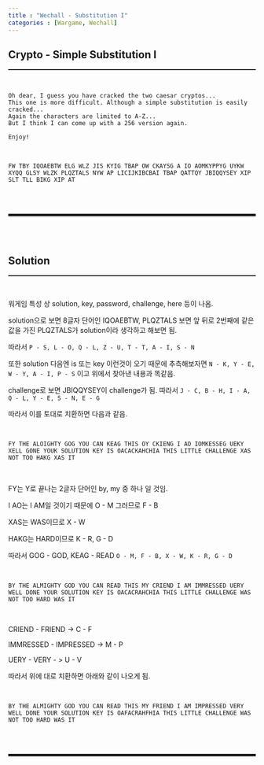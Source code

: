 ```yaml
---
title : "Wechall - Substitution I"
categories : [Wargame, Wechall]
---
```


## Crypto - Simple Substitution I
<hr style="border-top: 1px solid;"><br>

```
Oh dear, I guess you have cracked the two caesar cryptos...
This one is more difficult. Although a simple substitution is easily cracked...
Again the characters are limited to A-Z... 
But I think I can come up with a 256 version again.

Enjoy!
```

<br>

```FW TBY IQOAEBTW ELG WLZ JIS KYIG TBAP OW CKAYSG A IO AOMKYPPYG UYKW XYQQ GLSY WLZK PLQZTALS NYW AP LICIJKIBCBAI TBAP QATTQY JBIQQYSEY XIP SLT TLL BIKG XIP AT```

<br><br>
<hr style="border: 2px solid;">
<br><br>

## Solution
<hr style="border-top: 1px solid;"><br>

워게임 특성 상 solution, key, password, challenge, here 등이 나옴.

solution으로 보면 8글자 단어인 IQOAEBTW, PLQZTALS 보면 앞 뒤로 2번째에 같은 값을 가진 PLQZTALS가 solution이라 생각하고 해보면 됨.

따라서 ```P - S, L - O, Q - L, Z - U, T - T, A - I, S - N```

또한 solution 다음엔 is 또는 key 이런것이 오기 때문에 추측해보자면 ```N - K, Y - E, W - Y, A - I, P - S``` 이고 위에서 찾아낸 내용과 똑같음.

challenge로 보면 JBIQQYSEY이 challenge가 됨. 따라서 ```J - C, B - H, I - A, Q - L, Y - E, S - N, E - G```

따라서 이를 토대로 치환하면 다음과 같음.

<br>

```FY THE ALOIGHTY GOG YOU CAN KEAG THIS OY CKIENG I AO IOMKESSEG UEKY XELL GONE YOUK SOLUTION KEY IS OACACKAHCHIA THIS LITTLE CHALLENGE XAS NOT TOO HAKG XAS IT```

<br>


FY는 Y로 끝나는 2글자 단어인 by, my 중 하나 일 것임.

I AO는 I AM일 것이기 때문에 O - M 그러므로 F - B

XAS는 WAS이므로 X - W

HAKG는 HARD이므로 K - R, G - D

따라서 GOG - GOD, KEAG - READ ```O - M, F - B, X - W, K - R, G - D```

<br>

```BY THE ALMIGHTY GOD YOU CAN READ THIS MY CRIEND I AM IMMRESSED UERY WELL DONE YOUR SOLUTION KEY IS OACACRAHCHIA THIS LITTLE CHALLENGE WAS NOT TOO HARD WAS IT```

<br>

CRIEND - FRIEND -> C - F

IMMRESSED - IMPRESSED -> M - P

UERY - VERY - > U - V

따라서 위에 대로 치환하면 아래와 같이 나오게 됨.

<br>

```BY THE ALMIGHTY GOD YOU CAN READ THIS MY FRIEND I AM IMPRESSED VERY WELL DONE YOUR SOLUTION KEY IS OAFACRAHFHIA THIS LITTLE CHALLENGE WAS NOT TOO HARD WAS IT```

<br><br>
<hr style="border: 2px solid;">
<br><br>
